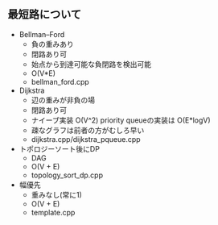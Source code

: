 ## 最短路について

* Bellman–Ford
  * 負の重みあり
  * 閉路あり可
  * 始点から到達可能な負閉路を検出可能
  * O(V*E)
  * bellman_ford.cpp
* Dijkstra
  * 辺の重みが非負の場
  * 閉路あり可
  * ナイーブ実装 O(V^2) priority queueの実装は O(E*logV)
  * 疎なグラフは前者の方がむしろ早い
  * dijkstra.cpp/dijkstra_pqueue.cpp
* トポロジーソート後にDP
  * DAG
  * O(V + E)
  * topology_sort_dp.cpp
* 幅優先
  * 重みなし(常に1)
  * O(V + E)
  * template.cpp